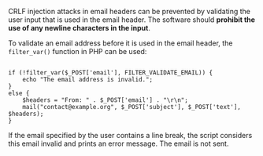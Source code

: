 CRLF injection attacks in email headers can be prevented by validating the user input that is used in the email header. The software should **prohibit the use of any newline characters in the input**.

To validate an email address before it is used in the email header, the `filter_var()` function in PHP can be used:

<pre class="language-php line-numbers" data-line="1-2"><code>
if (!filter_var($_POST['email'], FILTER_VALIDATE_EMAIL)) {
    echo "The email address is invalid.";
}
else {
    $headers = "From: " . $_POST['email'] . "\r\n";
    mail("contact@example.org", $_POST['subject'], $_POST['text'], $headers);
}
</code></pre>

If the email specified by the user contains a line break, the script considers this email invalid and prints an error message. The email is not sent.
